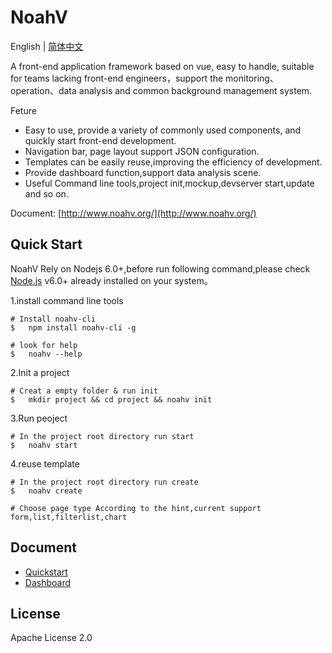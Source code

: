 # NoahV

English | [简体中文](./README_ch.md)

A front-end application framework based on vue, easy to handle, suitable for teams lacking front-end engineers，support the monitoring、operation、data analysis and common background management system.


Feture

* Easy to use, provide a variety of commonly used components, and quickly start front-end development.
* Navigation bar, page layout support JSON configuration.
* Templates can be easily reuse,improving the efficiency of development.
* Provide dashboard function,support data analysis scene.
* Useful Command line tools,project init,mockup,devserver start,update and so on.

Document: [http://www.noahv.org/](http://www.noahv.org/)

## Quick Start

NoahV Rely on Nodejs 6.0+,before run following command,please check <a href="https://nodejs.org/en/">Node.js</a> v6.0+ already installed on your system。

1.install command line tools

```shell
# Install noahv-cli
$   npm install noahv-cli -g

# look for help
$   noahv --help
```

2.Init a project

```shell
# Creat a empty folder & run init
$   mkdir project && cd project && noahv init

```

3.Run peoject

```shell
# In the project root directory run start
$   noahv start 
```

4.reuse template

```shell
# In the project root directory run create
$   noahv create

# Choose page type According to the hint,current support form,list,filterlist,chart
```

## Document

* [Quickstart](http://www.noahv.org/#/guide/quickstart)
* [Dashboard](http://www.noahv.org/#/doc/view/guide)


## License

Apache License 2.0
